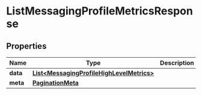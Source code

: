 

# ListMessagingProfileMetricsResponse


## Properties

| Name | Type | Description | Notes |
|------------ | ------------- | ------------- | -------------|
|**data** | [**List&lt;MessagingProfileHighLevelMetrics&gt;**](MessagingProfileHighLevelMetrics.md) |  |  [optional] |
|**meta** | [**PaginationMeta**](PaginationMeta.md) |  |  [optional] |



